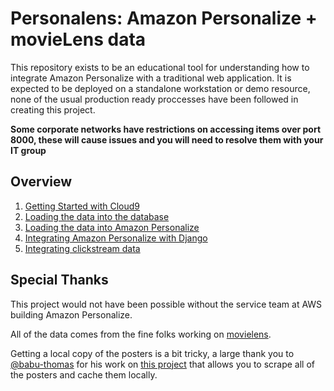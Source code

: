 # Personalens: Amazon Personalize + movieLens data


This repository exists to be an educational tool for understanding how to integrate Amazon Personalize with a traditional
web application. It is expected to be deployed on a standalone workstation or demo resource, none of the usual production ready proccesses 
have been followed in creating this project.


**Some corporate networks have restrictions on accessing items over port 8000, these will cause issues and you will need to resolve them with your IT group**

## Overview

1. [Getting Started with Cloud9](docs/GettingStartedCloud9.md)
2. [Loading the data into the database](docs/LoadingDataIntotheDatabase.md)
3. [Loading the data into Amazon Personalize](docs/LoadingDataIntoAmazonPersonalize.md)
4. [Integrating Amazon Personalize with Django](docs/IntegratingAmazonPersonalizeWithDjango.md)
5. [Integrating clickstream data](docs/IntegratingClickstreamData.md)


## Special Thanks

This project would not have been possible without the service team at AWS building Amazon Personalize.

All of the data comes from the fine folks working on [movielens](https://movielens.org).

Getting a local copy of the posters is a bit tricky, a large thank you to [@babu-thomas](https://github.com/babu-thomas) for his work on [this project](https://github.com/babu-thomas/movielens-posters) that 
allows you to scrape all of the posters and cache them locally.

